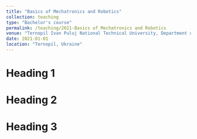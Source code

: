 ```yaml
---
title: "Basics of Mechatronics and Robotics"
collection: teaching
type: "Bachelor's course"
permalink: /teaching/2021-Basics of Mechatronics and Robotics
venue: "Ternopil Ivan Puluj National Technical University, Department of Automation of Technological Processes and Manufacturing"
date: 2021-01-01
location: "Ternopil, Ukraine"
---
```


Heading 1
======

Heading 2
======

Heading 3
======